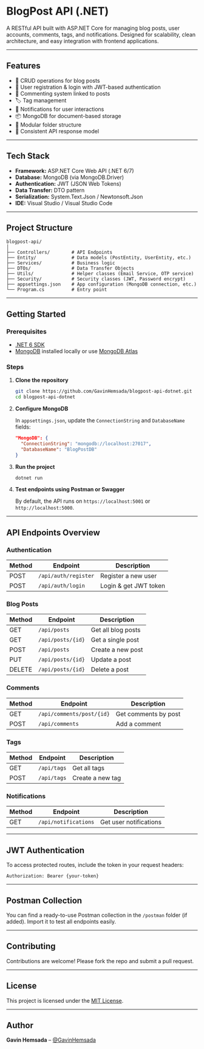 # BlogPost API (.NET)

A RESTful API built with ASP.NET Core for managing blog posts, user accounts, comments, tags, and notifications. Designed for scalability, clean architecture, and easy integration with frontend applications.

---

## Features

- 📝 CRUD operations for blog posts
- 👥 User registration & login with JWT-based authentication
- 💬 Commenting system linked to posts
- 🏷️ Tag management 
- 🔔 Notifications for user interactions
- 📦 MongoDB for document-based storage
- 📁 Modular folder structure
- 📃 Consistent API response model

---

## Tech Stack

- **Framework:** ASP.NET Core Web API (.NET 6/7)
- **Database:** MongoDB (via MongoDB.Driver)
- **Authentication:** JWT (JSON Web Tokens)
- **Data Transfer:** DTO pattern
- **Serialization:** System.Text.Json / Newtonsoft.Json
- **IDE:** Visual Studio / Visual Studio Code

---

## Project Structure

```
blogpost-api/
│
├── Controllers/        # API Endpoints
├── Entity/             # Data models (PostEntity, UserEntity, etc.)
├── Services/           # Business logic
├── DTOs/               # Data Transfer Objects
├── Utils/              # Helper classes (Email Service, OTP service)
├── Security/           # Security classes (JWT, Password encrypt)
├── appsettings.json    # App configuration (MongoDB connection, etc.)
└── Program.cs          # Entry point
```

---

## Getting Started

### Prerequisites

- [.NET 6 SDK](https://dotnet.microsoft.com/download)
- [MongoDB](https://www.mongodb.com/try/download/community) installed locally or use [MongoDB Atlas](https://www.mongodb.com/cloud/atlas)

### Steps

1. **Clone the repository**

   ```bash
   git clone https://github.com/GavinHemsada/blogpost-api-dotnet.git
   cd blogpost-api-dotnet
   ```

2. **Configure MongoDB**

   In `appsettings.json`, update the `ConnectionString` and `DatabaseName` fields:

   ```json
   "MongoDB": {
     "ConnectionString": "mongodb://localhost:27017",
     "DatabaseName": "BlogPostDB"
   }
   ```

3. **Run the project**

   ```bash
   dotnet run
   ```

4. **Test endpoints using Postman or Swagger**

   By default, the API runs on `https://localhost:5001` or `http://localhost:5000`.

---

##  API Endpoints Overview

###  Authentication

| Method | Endpoint              | Description           |
|--------|------------------------|------------------------|
| POST   | `/api/auth/register`   | Register a new user    |
| POST   | `/api/auth/login`      | Login & get JWT token  |

###  Blog Posts

| Method | Endpoint          | Description             |
|--------|-------------------|-------------------------|
| GET    | `/api/posts`      | Get all blog posts      |
| GET    | `/api/posts/{id}` | Get a single post       |
| POST   | `/api/posts`      | Create a new post       |
| PUT    | `/api/posts/{id}` | Update a post           |
| DELETE | `/api/posts/{id}` | Delete a post           |

###  Comments

| Method | Endpoint                  | Description           |
|--------|---------------------------|-----------------------|
| GET    | `/api/comments/post/{id}` | Get comments by post  |
| POST   | `/api/comments`           | Add a comment         |

###  Tags

| Method | Endpoint     | Description              |
|--------|--------------|--------------------------|
| GET    | `/api/tags`  | Get all tags             |
| POST   | `/api/tags`  | Create a new tag         |

###  Notifications

| Method | Endpoint             | Description           |
|--------|----------------------|-----------------------|
| GET    | `/api/notifications` | Get user notifications|

---

##  JWT Authentication

To access protected routes, include the token in your request headers:

```
Authorization: Bearer {your-token}
```

---

##  Postman Collection

You can find a ready-to-use Postman collection in the `/postman` folder (if added). Import it to test all endpoints easily.

---

##  Contributing

Contributions are welcome! Please fork the repo and submit a pull request.

---

##  License

This project is licensed under the [MIT License](LICENSE).

---

##  Author

**Gavin Hemsada** – [@GavinHemsada](https://github.com/GavinHemsada)
